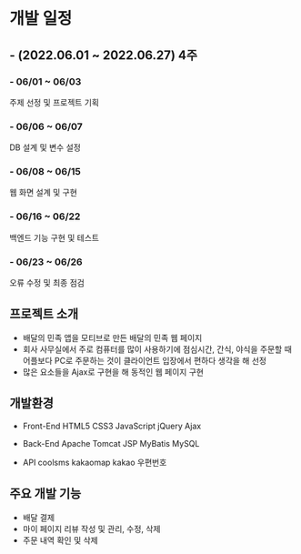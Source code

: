 # 개발 일정
## - (2022.06.01 ~ 2022.06.27) 4주

### - 06/01 ~ 06/03
주제 선정 및 프로젝트 기획

### - 06/06 ~ 06/07
DB 설계 및 변수 설정

### - 06/08 ~ 06/15
웹 화면 설계 및 구현

### - 06/16 ~ 06/22
백엔드 기능 구현 및 테스트

### - 06/23 ~ 06/26
오류 수정 및 최종 점검

## 프로젝트 소개
- 배달의 민족 앱을 모티브로 만든 배달의 민족 웹 페이지
- 회사 사무실에서 주로 컴퓨터를 많이 사용하기에 점심시간, 간식, 야식을 주문할 때 어플보다 PC로 주문하는 것이 클라이언트 입장에서 편하다 생각을 해 선정
- 많은 요소들을 Ajax로 구현을 해 동적인 웹 페이지 구현

## 개발환경
- Front-End
HTML5 CSS3 JavaScript jQuery Ajax

- Back-End
Apache Tomcat JSP MyBatis MySQL

- API
coolsms kakaomap kakao 우편번호

## 주요 개발 기능
- 배달 결제
- 마이 페이지 리뷰 작성 및 관리, 수정, 삭제
- 주문 내역 확인 및 삭제
